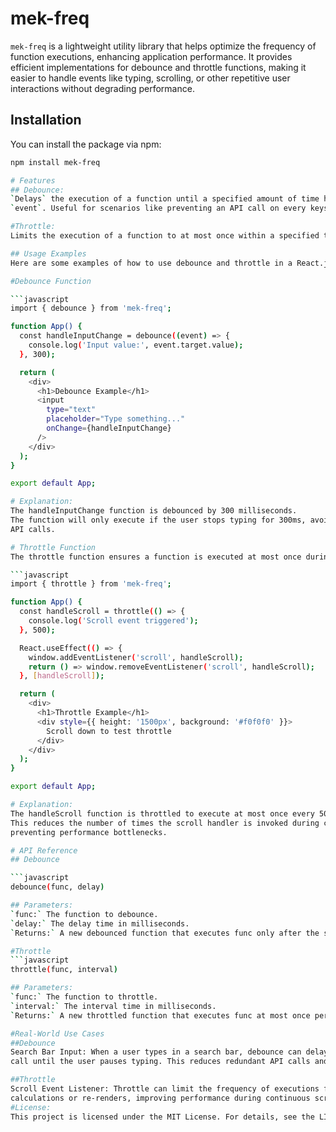 # mek-freq
`mek-freq` is a lightweight utility library that helps optimize the frequency of function 
executions, enhancing application performance. It provides efficient implementations for debounce and throttle functions, making it easier to handle events like typing, scrolling, or other
repetitive user interactions without degrading performance.

## Installation

You can install the package via npm:

```bash
npm install mek-freq

# Features
## Debounce: 
`Delays` the execution of a function until a specified amount of time has passed since the last
`event`. Useful for scenarios like preventing an API call on every keystroke in a search input.

#Throttle: 
Limits the execution of a function to at most once within a specified time interval. Ideal for scenarios like reducing the frequency of scroll or resize event listeners.

## Usage Examples
Here are some examples of how to use debounce and throttle in a React.js application:

#Debounce Function

```javascript
import { debounce } from 'mek-freq';

function App() {
  const handleInputChange = debounce((event) => {
    console.log('Input value:', event.target.value);
  }, 300);

  return (
    <div>
      <h1>Debounce Example</h1>
      <input
        type="text"
        placeholder="Type something..."
        onChange={handleInputChange}
      />
    </div>
  );
}

export default App;

# Explanation:
The handleInputChange function is debounced by 300 milliseconds.
The function will only execute if the user stops typing for 300ms, avoiding unnecessary frequent
API calls.

# Throttle Function
The throttle function ensures a function is executed at most once during a specified time interval.

```javascript 
import { throttle } from 'mek-freq';

function App() {
  const handleScroll = throttle(() => {
    console.log('Scroll event triggered');
  }, 500);

  React.useEffect(() => {
    window.addEventListener('scroll', handleScroll);
    return () => window.removeEventListener('scroll', handleScroll);
  }, [handleScroll]);

  return (
    <div>
      <h1>Throttle Example</h1>
      <div style={{ height: '1500px', background: '#f0f0f0' }}>
        Scroll down to test throttle
      </div>
    </div>
  );
}

export default App;

# Explanation:
The handleScroll function is throttled to execute at most once every 500 milliseconds.
This reduces the number of times the scroll handler is invoked during continuous scrolling,
preventing performance bottlenecks.

# API Reference
## Debounce

```javascript
debounce(func, delay)

## Parameters:
`func:` The function to debounce.
`delay:` The delay time in milliseconds.
`Returns:` A new debounced function that executes func only after the specified delay since the last invocation.

#Throttle
```javascript
throttle(func, interval)

## Parameters:
`func:` The function to throttle.
`interval:` The interval time in milliseconds.
`Returns:` A new throttled function that executes func at most once per interval.

#Real-World Use Cases
##Debounce
Search Bar Input: When a user types in a search bar, debounce can delay triggering the search API
call until the user pauses typing. This reduces redundant API calls and optimizes performance.

##Throttle
Scroll Event Listener: Throttle can limit the frequency of executions for scroll-related
calculations or re-renders, improving performance during continuous scrolling.
#License: 
This project is licensed under the MIT License. For details, see the LICENSE file.